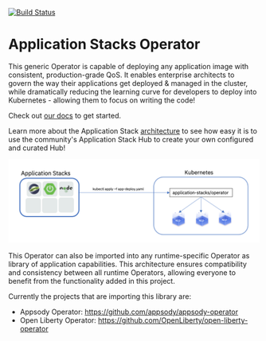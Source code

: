 [![Build Status](https://travis-ci.org/application-runtimes/operator.svg?branch=master)](https://travis-ci.org/application-stacks/operator)

# Application Stacks Operator
This generic Operator is capable of deploying any application image with consistent, production-grade QoS.  It enables enterprise architects to govern the way their applications get deployed & managed in the cluster, while dramatically reducing the learning curve for developers to deploy into Kubernetes - allowing them to focus on writing the code!

Check out [our docs](https://github.com/application-stacks/operator/blob/master/doc/user-guide.md) to get started.

Learn more about the Application Stack [architecture](https://appsody.dev/docs/stacks/stacks-overview/) to see how easy it is to use the community's Application Stack Hub to create your own configured and curated Hub!

![Architecture](doc/images/operator_overview.png)

This Operator can also be imported into any runtime-specific Operator as library of application capabilities.  This architecture ensures compatibility and consistency between all runtime Operators, allowing everyone to benefit from the functionality added in this project.

Currently the projects that are importing this library are:
- Appsody Operator: https://github.com/appsody/appsody-operator
- Open Liberty Operator: https://github.com/OpenLiberty/open-liberty-operator
